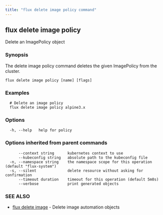 ```yaml
---
title: "flux delete image policy command"
---
```

## flux delete image policy

Delete an ImagePolicy object

### Synopsis

The delete image policy command deletes the given ImagePolicy from the cluster.

```
flux delete image policy [name] [flags]
```

### Examples

```
  # Delete an image policy
  flux delete image policy alpine3.x

```

### Options

```
  -h, --help   help for policy
```

### Options inherited from parent commands

```
      --context string      kubernetes context to use
      --kubeconfig string   absolute path to the kubeconfig file
  -n, --namespace string    the namespace scope for this operation (default "flux-system")
  -s, --silent              delete resource without asking for confirmation
      --timeout duration    timeout for this operation (default 5m0s)
      --verbose             print generated objects
```

### SEE ALSO

* [flux delete image](/cmd/flux_delete_image/)	 - Delete image automation objects

